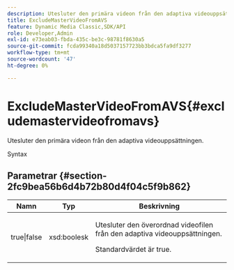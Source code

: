 ```yaml
---
description: Utesluter den primära videon från den adaptiva videouppsättningen.
title: ExcludeMasterVideoFromAVS
feature: Dynamic Media Classic,SDK/API
role: Developer,Admin
exl-id: e73eab03-fbda-435c-be3c-98781f8630a5
source-git-commit: fcda99340a18d5037157723bb3bdca5fa9df3277
workflow-type: tm+mt
source-wordcount: '47'
ht-degree: 0%

---
```


# ExcludeMasterVideoFromAVS{#excludemastervideofromavs}

Utesluter den primära videon från den adaptiva videouppsättningen.

Syntax

## Parametrar {#section-2fc9bea56b6d4b72b80d4f04c5f9b862}

<table id="table_04100BB8ABD84EF68B0A7CE3AD946414"> 
 <thead> 
  <tr> 
   <th colname="col1" class="entry"> Namn </th> 
   <th colname="col2" class="entry"> Typ </th> 
   <th colname="col3" class="entry"> Beskrivning </th> 
  </tr> 
 </thead>
 <tbody> 
  <tr> 
   <td colname="col1"> <span class="codeph"> true|false</span> </td> 
   <td colname="col2"> <span class="codeph"> xsd:boolesk</span> </td> 
   <td colname="col3"> <p>Utesluter den överordnad videofilen från den adaptiva videouppsättningen. </p> <p>Standardvärdet är true. </p> </td> 
  </tr> 
 </tbody> 
</table>
